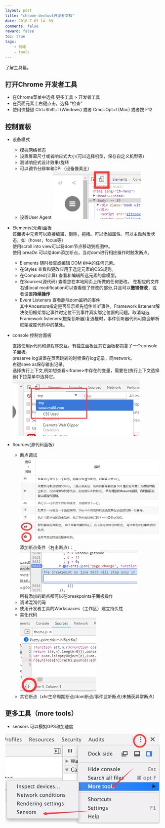 ```yaml
---
layout: post
title: "chrome-devtool开发者文档"
date: 2018-7-03 14：09
comments: false
reward: false
toc: true
tags: 
	- 前端
	- tools
---
```


了解工具篇。

<!-- more -->

## 打开Chrome 开发者工具

- 在Chrome菜单中选择 更多工具 > 开发者工具
- 在页面元素上右键点击，选择 “检查”
- 使用快捷键 Ctrl+Shift+I (Windows) 或者 Cmd+Opt+I (Mac) 或者按 F12

## 控制面板

- 设备模式

  - 模拟网络状态
  - 设置屏幕尺寸或者响应式大小(可以选择机型，保存自定义机型等)
  - 测试响应式设计效果/旋转
  - 可以调节分辨率和DPI（设备像素比）
  - 设置User Agent
![设备模式](./chrome-tools/设备模式1.png)

- Elements(元素)面板  
该面板中元素可以直接编辑，删除，拖拽。可以添加属性。可以主动触发状态，如（hover，focus等）  
使用scroll into view可以将dom节点移动到视图中。  
使用 breaOn 可以给dom添加断点，当对dom进行相应操作时触发断点。
  - Elements 随时检查或编辑 DOM 树中的任何元素。
  - 在Styles 查看和更改应用于选定元素的CSS规则。
  - 在Computed(计算) 查看和编辑所选元素的盒模型。
  - 在Sources(源代码) 查看您在本地网页上所做的任何更改。
    在相应的文件右键local modification可以查看做了修改的部分,并且可以**撤销修改**，或者设置**持续操作**
  - Event Listeners 查看删除dom监听的事件  
    其中Ancestors指定是否显示祖先组件监听事件，Framework listeners解决使用框架绑定事件时定位不到事件真实绑定位置的问题。取消勾选Framework listeners(框架侦听器)复选框时，事件侦听器代码可能会解析框架或库代码中的某处。

- console 控制台面板

  直接使用js代码和源程序交互。有独立面板且其它面板都包含了一个console子面板。  
  preserve log设置在页面跳转的时候保存log记录，同network。  
  右键save as保存输出记录。     
  选择执行上下文,例如想查看\<iframe\>中存在的变量，需要在(执行上下文选择器)下拉菜单中选择它。  
  ![选择执行上下文](./chrome-tools/选择执行上下文.png)  

- Sources(源代码面板)
  
  - 断点调试
![调试](./chrome-tools/调试.png)   
    添加断点条件（右击断点）：  
![断点条件](./chrome-tools/断点条件.png)   
    所有添加的断点都可以在breakpoints子面板操作
  - 调试混淆代码
  - 使用开发者工具的Workspaces（工作区）建立持久性
  - 美化代码  
![美化代码](./chrome-tools/美化代码.png)  
  - 其它断点（xhr生命周期断点/dom断点/事件监听断点/未捕获异常断点）

## 更多工具（more tools）

- sensors 可以模拟GPS和加速度

![传感器](./chrome-tools/more-tools.png)
